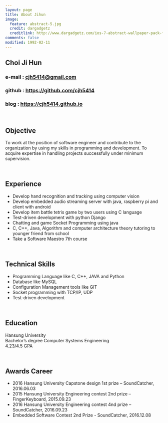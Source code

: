 ```yaml
---
layout: page
title: About Jihun
image:
  feature: abstract-5.jpg
  credit: dargadgetz
  creditlink: http://www.dargadgetz.com/ios-7-abstract-wallpaper-pack-for-iphone-5-and-ipod-touch-retina/
comments: false
modified: 1992-02-11
---
```


## Choi Ji Hun   

### e-mail : <cjh5414@gmail.com>   

### github : <https://github.com/cjh5414>    

### blog : <https://cjh5414.github.io>   

<br>  

## Objective  

To work at the position of software engineer and contribute to the organization by using my skills in programming and development. To acquire expertise in handling projects successfully under minimum supervision.  

<br>  

## Experience  

- Develop hand recognition and tracking using computer vision  
- Develop embedded audio streaming server with java, raspberry pi and client with android  
- Develop item battle tetris game by two users using C language  
- Test-driven development with python Django  
- Chatting and game Socket Programming using java  
- C, C++, Java, Algorithm and computer architecture theory tutoring to younger friend from school  
- Take a Software Maestro 7th course  

<br>  

## Technical Skills  

- Programming Language like C, C++, JAVA and Python  
- Database like MySQL  
- Configuration Management tools like GIT  
- Socket programming with TCP/IP, UDP  
- Test-driven development  

<br>  

## Education  

Hansung University  
Bachelor’s degree Computer Systems Engineering  
4.23/4.5 GPA  

<br>   

## Awards Career   

- 2016 Hansung University Capstone design 1st prize – SoundCatcher, 2016.06.03  
- 2015 Hansung University Engineering contest 2nd prize – FingerKeyboard, 2015.09.23  
- 2016 Hansung University Engineering contest 4nd prize – SoundCatcher, 2016.09.23  
- Embedded Software Contest 2nd Prize - SoundCatcher, 2016.12.08
